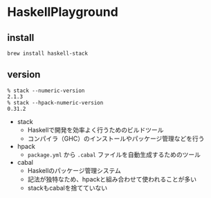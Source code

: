 # HaskellPlayground

## install

```
brew install haskell-stack
```

## version

```
% stack --numeric-version
2.1.3
% stack --hpack-numeric-version
0.31.2
```

+ stack
  - Haskellで開発を効率よく行うためのビルドツール
  - コンパイラ（GHC）のインストールやパッケージ管理などを行う
+ hpack
  - ` package.yml ` から ` .cabal ` ファイルを自動生成するためのツール
+ cabal
  - Haskellのパッケージ管理システム
  - 記法が独特なため、hpackと組み合わせて使われることが多い
  - stackもcabalを捨てていない
  
